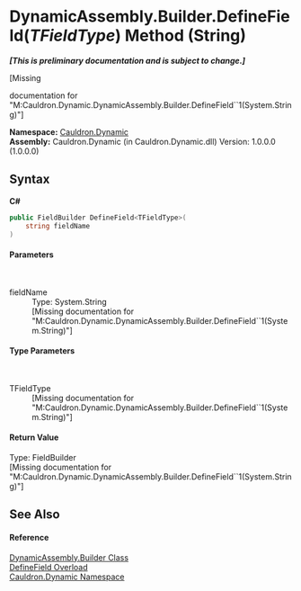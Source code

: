 # DynamicAssembly.Builder.DefineField(*TFieldType*) Method (String)
 _**\[This is preliminary documentation and is subject to change.\]**_

\[Missing <summary> documentation for "M:Cauldron.Dynamic.DynamicAssembly.Builder.DefineField``1(System.String)"\]

**Namespace:**&nbsp;<a href="N_Cauldron_Dynamic">Cauldron.Dynamic</a><br />**Assembly:**&nbsp;Cauldron.Dynamic (in Cauldron.Dynamic.dll) Version: 1.0.0.0 (1.0.0.0)

## Syntax

**C#**<br />
``` C#
public FieldBuilder DefineField<TFieldType>(
	string fieldName
)

```


#### Parameters
&nbsp;<dl><dt>fieldName</dt><dd>Type: System.String<br />\[Missing <param name="fieldName"/> documentation for "M:Cauldron.Dynamic.DynamicAssembly.Builder.DefineField``1(System.String)"\]</dd></dl>

#### Type Parameters
&nbsp;<dl><dt>TFieldType</dt><dd>\[Missing <typeparam name="TFieldType"/> documentation for "M:Cauldron.Dynamic.DynamicAssembly.Builder.DefineField``1(System.String)"\]</dd></dl>

#### Return Value
Type: FieldBuilder<br />\[Missing <returns> documentation for "M:Cauldron.Dynamic.DynamicAssembly.Builder.DefineField``1(System.String)"\]

## See Also


#### Reference
<a href="T_Cauldron_Dynamic_DynamicAssembly_Builder">DynamicAssembly.Builder Class</a><br /><a href="Overload_Cauldron_Dynamic_DynamicAssembly_Builder_DefineField">DefineField Overload</a><br /><a href="N_Cauldron_Dynamic">Cauldron.Dynamic Namespace</a><br />
